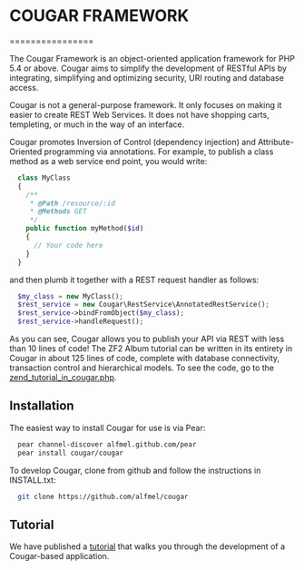 # COUGAR FRAMEWORK
================

The Cougar Framework is an object-oriented application framework for PHP 5.4 or
above. Cougar aims to simplify the development of RESTful APIs by integrating,
simplifying and optimizing security, URI routing and database access.

Cougar is not a general-purpose framework. It only focuses on making it easier
to create REST Web Services. It does not have shopping carts, templeting, or
much in the way of an interface.

Cougar promotes Inversion of Control (dependency injection) and Attribute-
Oriented programming via annotations. For example, to publish a class method as
a web service end point, you would write:

```php
  class MyClass
  {
    /**
     * @Path /resource/:id
     * @Methods GET
     */
    public function myMethod($id)
    {
      // Your code here
    }
  }
```

and then plumb it together with a REST request handler as follows:

```php
  $my_class = new MyClass();
  $rest_service = new Cougar\RestService\AnnotatedRestService();
  $rest_service->bindFromObject($my_class);
  $rest_service->handleRequest();
```

As you can see, Cougar allows you to publish your API via REST with less than 10
lines of code! The ZF2 Album tutorial can be written in its entirety in Cougar
in about 125 lines of code, complete with database connectivity, transaction
control and hierarchical models. To see the code, go to the
[zend_tutorial_in_cougar.php](https://github.com/alfmel/zend_tutorial_in_cougar).

## Installation

The easiest way to install Cougar for use is via Pear:

```bash
  pear channel-discover alfmel.github.com/pear
  pear install cougar/cougar
```

To develop Cougar, clone from github and follow the instructions in INSTALL.txt:

```bash
  git clone https://github.com/alfmel/cougar
```

## Tutorial

We have published a [tutorial](https://github.com/alfmel/cougar_tutorial/wiki) that
walks you through the development of a Cougar-based application.


